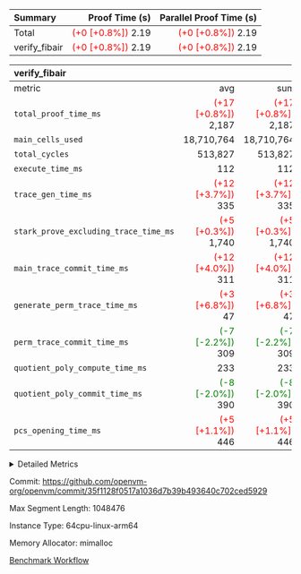| Summary | Proof Time (s) | Parallel Proof Time (s) |
|:---|---:|---:|
| Total | <span style='color: red'>(+0 [+0.8%])</span> 2.19 | <span style='color: red'>(+0 [+0.8%])</span> 2.19 |
| verify_fibair | <span style='color: red'>(+0 [+0.8%])</span> 2.19 | <span style='color: red'>(+0 [+0.8%])</span> 2.19 |


| verify_fibair |||||
|:---|---:|---:|---:|---:|
|metric|avg|sum|max|min|
| `total_proof_time_ms ` | <span style='color: red'>(+17 [+0.8%])</span> 2,187 | <span style='color: red'>(+17 [+0.8%])</span> 2,187 | <span style='color: red'>(+17 [+0.8%])</span> 2,187 | <span style='color: red'>(+17 [+0.8%])</span> 2,187 |
| `main_cells_used     ` |  18,710,764 |  18,710,764 |  18,710,764 |  18,710,764 |
| `total_cycles        ` |  513,827 |  513,827 |  513,827 |  513,827 |
| `execute_time_ms     ` |  112 |  112 |  112 |  112 |
| `trace_gen_time_ms   ` | <span style='color: red'>(+12 [+3.7%])</span> 335 | <span style='color: red'>(+12 [+3.7%])</span> 335 | <span style='color: red'>(+12 [+3.7%])</span> 335 | <span style='color: red'>(+12 [+3.7%])</span> 335 |
| `stark_prove_excluding_trace_time_ms` | <span style='color: red'>(+5 [+0.3%])</span> 1,740 | <span style='color: red'>(+5 [+0.3%])</span> 1,740 | <span style='color: red'>(+5 [+0.3%])</span> 1,740 | <span style='color: red'>(+5 [+0.3%])</span> 1,740 |
| `main_trace_commit_time_ms` | <span style='color: red'>(+12 [+4.0%])</span> 311 | <span style='color: red'>(+12 [+4.0%])</span> 311 | <span style='color: red'>(+12 [+4.0%])</span> 311 | <span style='color: red'>(+12 [+4.0%])</span> 311 |
| `generate_perm_trace_time_ms` | <span style='color: red'>(+3 [+6.8%])</span> 47 | <span style='color: red'>(+3 [+6.8%])</span> 47 | <span style='color: red'>(+3 [+6.8%])</span> 47 | <span style='color: red'>(+3 [+6.8%])</span> 47 |
| `perm_trace_commit_time_ms` | <span style='color: green'>(-7 [-2.2%])</span> 309 | <span style='color: green'>(-7 [-2.2%])</span> 309 | <span style='color: green'>(-7 [-2.2%])</span> 309 | <span style='color: green'>(-7 [-2.2%])</span> 309 |
| `quotient_poly_compute_time_ms` |  233 |  233 |  233 |  233 |
| `quotient_poly_commit_time_ms` | <span style='color: green'>(-8 [-2.0%])</span> 390 | <span style='color: green'>(-8 [-2.0%])</span> 390 | <span style='color: green'>(-8 [-2.0%])</span> 390 | <span style='color: green'>(-8 [-2.0%])</span> 390 |
| `pcs_opening_time_ms ` | <span style='color: red'>(+5 [+1.1%])</span> 446 | <span style='color: red'>(+5 [+1.1%])</span> 446 | <span style='color: red'>(+5 [+1.1%])</span> 446 | <span style='color: red'>(+5 [+1.1%])</span> 446 |



<details>
<summary>Detailed Metrics</summary>

|  | verify_program_compile_ms | total_cells | stark_prove_excluding_trace_time_ms | quotient_poly_compute_time_ms | quotient_poly_commit_time_ms | perm_trace_commit_time_ms | pcs_opening_time_ms | main_trace_commit_time_ms |
| --- | --- | --- | --- | --- | --- | --- | --- |
|  | 5 | 65,536 | 63 | 2 | 13 | 0 | 33 | 13 | 

| air_name | rows | quotient_deg | main_cols | interactions | constraints | cells |
| --- | --- | --- | --- | --- | --- | --- |
| AccessAdapterAir<2> |  | 4 |  | 5 | 11 |  | 
| AccessAdapterAir<4> |  | 4 |  | 5 | 11 |  | 
| AccessAdapterAir<8> |  | 4 |  | 5 | 11 |  | 
| FibonacciAir | 32,768 | 1 | 2 |  | 5 | 65,536 | 
| FriReducedOpeningAir |  | 4 |  | 31 | 52 |  | 
| NativePoseidon2Air<BabyBearParameters>, 1> |  | 4 |  | 176 | 555 |  | 
| PhantomAir |  | 4 |  | 3 | 4 |  | 
| ProgramAir |  | 1 |  | 1 | 4 |  | 
| VariableRangeCheckerAir |  | 1 |  | 1 | 4 |  | 
| VmAirWrapper<AluNativeAdapterAir, FieldArithmeticCoreAir> |  | 4 |  | 15 | 23 |  | 
| VmAirWrapper<BranchNativeAdapterAir, BranchEqualCoreAir<1> |  | 4 |  | 11 | 22 |  | 
| VmAirWrapper<JalNativeAdapterAir, JalCoreAir> |  | 4 |  | 7 | 6 |  | 
| VmAirWrapper<NativeAdapterAir<2, 0>, PublicValuesCoreAir> |  | 4 |  | 11 | 22 |  | 
| VmAirWrapper<NativeLoadStoreAdapterAir<1>, NativeLoadStoreCoreAir<1> |  | 4 |  | 15 | 16 |  | 
| VmAirWrapper<NativeLoadStoreAdapterAir<4>, NativeLoadStoreCoreAir<4> |  | 4 |  | 15 | 16 |  | 
| VmAirWrapper<NativeVectorizedAdapterAir<4>, FieldExtensionCoreAir> |  | 4 |  | 15 | 23 |  | 
| VmConnectorAir |  | 4 |  | 3 | 8 |  | 
| VolatileBoundaryAir |  | 4 |  | 4 | 16 |  | 

| group | trace_gen_time_ms | total_proof_time_ms | total_cycles | total_cells | stark_prove_excluding_trace_time_ms | quotient_poly_compute_time_ms | quotient_poly_commit_time_ms | perm_trace_commit_time_ms | pcs_opening_time_ms | main_trace_commit_time_ms | main_cells_used | generate_perm_trace_time_ms | execute_time_ms |
| --- | --- | --- | --- | --- | --- | --- | --- | --- | --- | --- | --- | --- | --- |
| verify_fibair | 335 | 2,187 | 513,827 | 43,401,880 | 1,740 | 233 | 390 | 309 | 446 | 311 | 18,710,764 | 47 | 112 | 

| group | air_name | rows | prep_cols | perm_cols | main_cols | cells |
| --- | --- | --- | --- | --- | --- | --- |
| verify_fibair | AccessAdapterAir<2> | 65,536 |  | 12 | 11 | 1,507,328 | 
| verify_fibair | AccessAdapterAir<4> | 32,768 |  | 12 | 13 | 819,200 | 
| verify_fibair | AccessAdapterAir<8> | 128 |  | 12 | 17 | 3,712 | 
| verify_fibair | FriReducedOpeningAir | 1,024 |  | 36 | 25 | 62,464 | 
| verify_fibair | NativePoseidon2Air<BabyBearParameters>, 1> | 16,384 |  | 216 | 399 | 10,076,160 | 
| verify_fibair | PhantomAir | 16,384 |  | 8 | 6 | 229,376 | 
| verify_fibair | ProgramAir | 8,192 |  | 8 | 10 | 147,456 | 
| verify_fibair | VariableRangeCheckerAir | 262,144 | 2 | 8 | 1 | 2,359,296 | 
| verify_fibair | VmAirWrapper<AluNativeAdapterAir, FieldArithmeticCoreAir> | 262,144 |  | 20 | 29 | 12,845,056 | 
| verify_fibair | VmAirWrapper<BranchNativeAdapterAir, BranchEqualCoreAir<1> | 131,072 |  | 16 | 23 | 5,111,808 | 
| verify_fibair | VmAirWrapper<JalNativeAdapterAir, JalCoreAir> | 16,384 |  | 12 | 9 | 344,064 | 
| verify_fibair | VmAirWrapper<NativeLoadStoreAdapterAir<1>, NativeLoadStoreCoreAir<1> | 131,072 |  | 24 | 22 | 6,029,312 | 
| verify_fibair | VmAirWrapper<NativeLoadStoreAdapterAir<4>, NativeLoadStoreCoreAir<4> | 16,384 |  | 24 | 31 | 901,120 | 
| verify_fibair | VmAirWrapper<NativeVectorizedAdapterAir<4>, FieldExtensionCoreAir> | 8,192 |  | 20 | 38 | 475,136 | 
| verify_fibair | VmConnectorAir | 2 | 1 | 8 | 4 | 24 | 
| verify_fibair | VolatileBoundaryAir | 131,072 |  | 8 | 11 | 2,490,368 | 

</details>


Commit: https://github.com/openvm-org/openvm/commit/35f1128f0517a1036d7b39b493640c702ced5929

Max Segment Length: 1048476

Instance Type: 64cpu-linux-arm64

Memory Allocator: mimalloc

[Benchmark Workflow](https://github.com/openvm-org/openvm/actions/runs/13017651061)
